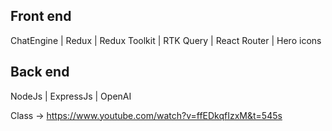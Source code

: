## Front end

ChatEngine | Redux | Redux Toolkit | RTK Query | React Router | Hero icons

## Back end

NodeJs | ExpressJs | OpenAI

Class -> https://www.youtube.com/watch?v=ffEDkqfIzxM&t=545s
